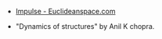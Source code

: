 <!-- - [https://en.wikipedia.org/wiki/Impuls](https://en.wikipedia.org/wiki/Impuls) -->
- [Impulse - Euclideanspace.com ](https://www.euclideanspace.com/physics/dynamics/collision/impulse/index.htm)
<!-- - [https://encyclopedia.farlex.com/Impulse+%28physics%29](https://encyclopedia.farlex.com/Impulse+%28physics%29) -->
- "Dynamics of structures" by Anil K chopra.
<!-- Commented out links redirect to some random website which are not related to the experiment  -->